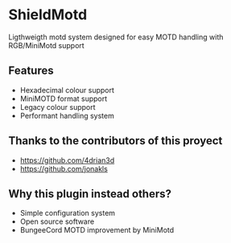 # ShieldMotd

Ligthweigth motd system designed for easy MOTD handling with RGB/MiniMotd support


## Features

- Hexadecimal colour support
- MiniMOTD format support
- Legacy colour support
- Performant handling system

## Thanks to the contributors of this proyect

- https://github.com/4drian3d
- https://github.com/jonakls

## Why this plugin instead others?
- Simple configuration system
- Open source software
- BungeeCord MOTD improvement by MiniMotd
